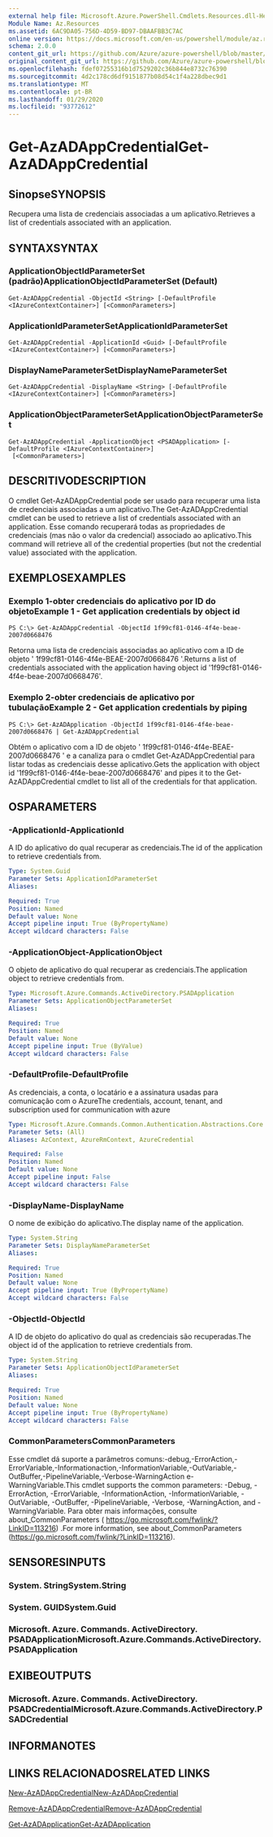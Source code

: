 ```yaml
---
external help file: Microsoft.Azure.PowerShell.Cmdlets.Resources.dll-Help.xml
Module Name: Az.Resources
ms.assetid: 6AC9DA05-756D-4D59-BD97-DBAAFBB3C7AC
online version: https://docs.microsoft.com/en-us/powershell/module/az.resources/get-azadappcredential
schema: 2.0.0
content_git_url: https://github.com/Azure/azure-powershell/blob/master/src/Resources/Resources/help/Get-AzADAppCredential.md
original_content_git_url: https://github.com/Azure/azure-powershell/blob/master/src/Resources/Resources/help/Get-AzADAppCredential.md
ms.openlocfilehash: fdef07255316b1d7529202c36b844e8732c76390
ms.sourcegitcommit: 4d2c178cd6df9151877b08d54c1f4a228dbec9d1
ms.translationtype: MT
ms.contentlocale: pt-BR
ms.lasthandoff: 01/29/2020
ms.locfileid: "93772612"
---
```

# <span data-ttu-id="e4b21-101">Get-AzADAppCredential</span><span class="sxs-lookup"><span data-stu-id="e4b21-101">Get-AzADAppCredential</span></span>

## <span data-ttu-id="e4b21-102">Sinopse</span><span class="sxs-lookup"><span data-stu-id="e4b21-102">SYNOPSIS</span></span>
<span data-ttu-id="e4b21-103">Recupera uma lista de credenciais associadas a um aplicativo.</span><span class="sxs-lookup"><span data-stu-id="e4b21-103">Retrieves a list of credentials associated with an application.</span></span>

## <span data-ttu-id="e4b21-104">SYNTAX</span><span class="sxs-lookup"><span data-stu-id="e4b21-104">SYNTAX</span></span>

### <span data-ttu-id="e4b21-105">ApplicationObjectIdParameterSet (padrão)</span><span class="sxs-lookup"><span data-stu-id="e4b21-105">ApplicationObjectIdParameterSet (Default)</span></span>
```
Get-AzADAppCredential -ObjectId <String> [-DefaultProfile <IAzureContextContainer>] [<CommonParameters>]
```

### <span data-ttu-id="e4b21-106">ApplicationIdParameterSet</span><span class="sxs-lookup"><span data-stu-id="e4b21-106">ApplicationIdParameterSet</span></span>
```
Get-AzADAppCredential -ApplicationId <Guid> [-DefaultProfile <IAzureContextContainer>] [<CommonParameters>]
```

### <span data-ttu-id="e4b21-107">DisplayNameParameterSet</span><span class="sxs-lookup"><span data-stu-id="e4b21-107">DisplayNameParameterSet</span></span>
```
Get-AzADAppCredential -DisplayName <String> [-DefaultProfile <IAzureContextContainer>] [<CommonParameters>]
```

### <span data-ttu-id="e4b21-108">ApplicationObjectParameterSet</span><span class="sxs-lookup"><span data-stu-id="e4b21-108">ApplicationObjectParameterSet</span></span>
```
Get-AzADAppCredential -ApplicationObject <PSADApplication> [-DefaultProfile <IAzureContextContainer>]
 [<CommonParameters>]
```

## <span data-ttu-id="e4b21-109">DESCRITIVO</span><span class="sxs-lookup"><span data-stu-id="e4b21-109">DESCRIPTION</span></span>
<span data-ttu-id="e4b21-110">O cmdlet Get-AzADAppCredential pode ser usado para recuperar uma lista de credenciais associadas a um aplicativo.</span><span class="sxs-lookup"><span data-stu-id="e4b21-110">The Get-AzADAppCredential cmdlet can be used to retrieve a list of credentials associated with an application.</span></span>
<span data-ttu-id="e4b21-111">Esse comando recuperará todas as propriedades de credenciais (mas não o valor da credencial) associado ao aplicativo.</span><span class="sxs-lookup"><span data-stu-id="e4b21-111">This command will retrieve all of the credential properties (but not the credential value) associated with the application.</span></span>

## <span data-ttu-id="e4b21-112">EXEMPLOS</span><span class="sxs-lookup"><span data-stu-id="e4b21-112">EXAMPLES</span></span>

### <span data-ttu-id="e4b21-113">Exemplo 1-obter credenciais do aplicativo por ID do objeto</span><span class="sxs-lookup"><span data-stu-id="e4b21-113">Example 1 - Get application credentials by object id</span></span>

```
PS C:\> Get-AzADAppCredential -ObjectId 1f99cf81-0146-4f4e-beae-2007d0668476
```

<span data-ttu-id="e4b21-114">Retorna uma lista de credenciais associadas ao aplicativo com a ID de objeto ' 1f99cf81-0146-4f4e-BEAE-2007d0668476 '.</span><span class="sxs-lookup"><span data-stu-id="e4b21-114">Returns a list of credentials associated with the application having object id '1f99cf81-0146-4f4e-beae-2007d0668476'.</span></span>

### <span data-ttu-id="e4b21-115">Exemplo 2-obter credenciais de aplicativo por tubulação</span><span class="sxs-lookup"><span data-stu-id="e4b21-115">Example 2 - Get application credentials by piping</span></span>

```
PS C:\> Get-AzADApplication -ObjectId 1f99cf81-0146-4f4e-beae-2007d0668476 | Get-AzADAppCredential
```

<span data-ttu-id="e4b21-116">Obtém o aplicativo com a ID de objeto ' 1f99cf81-0146-4f4e-BEAE-2007d0668476 ' e a canaliza para o cmdlet Get-AzADAppCredential para listar todas as credenciais desse aplicativo.</span><span class="sxs-lookup"><span data-stu-id="e4b21-116">Gets the application with object id '1f99cf81-0146-4f4e-beae-2007d0668476' and pipes it to the Get-AzADAppCredential cmdlet to list all of the credentials for that application.</span></span>

## <span data-ttu-id="e4b21-117">OS</span><span class="sxs-lookup"><span data-stu-id="e4b21-117">PARAMETERS</span></span>

### <span data-ttu-id="e4b21-118">-ApplicationId</span><span class="sxs-lookup"><span data-stu-id="e4b21-118">-ApplicationId</span></span>
<span data-ttu-id="e4b21-119">A ID do aplicativo do qual recuperar as credenciais.</span><span class="sxs-lookup"><span data-stu-id="e4b21-119">The id of the application to retrieve credentials from.</span></span>

```yaml
Type: System.Guid
Parameter Sets: ApplicationIdParameterSet
Aliases:

Required: True
Position: Named
Default value: None
Accept pipeline input: True (ByPropertyName)
Accept wildcard characters: False
```

### <span data-ttu-id="e4b21-120">-ApplicationObject</span><span class="sxs-lookup"><span data-stu-id="e4b21-120">-ApplicationObject</span></span>
<span data-ttu-id="e4b21-121">O objeto de aplicativo do qual recuperar as credenciais.</span><span class="sxs-lookup"><span data-stu-id="e4b21-121">The application object to retrieve credentials from.</span></span>

```yaml
Type: Microsoft.Azure.Commands.ActiveDirectory.PSADApplication
Parameter Sets: ApplicationObjectParameterSet
Aliases:

Required: True
Position: Named
Default value: None
Accept pipeline input: True (ByValue)
Accept wildcard characters: False
```

### <span data-ttu-id="e4b21-122">-DefaultProfile</span><span class="sxs-lookup"><span data-stu-id="e4b21-122">-DefaultProfile</span></span>
<span data-ttu-id="e4b21-123">As credenciais, a conta, o locatário e a assinatura usadas para comunicação com o Azure</span><span class="sxs-lookup"><span data-stu-id="e4b21-123">The credentials, account, tenant, and subscription used for communication with azure</span></span>

```yaml
Type: Microsoft.Azure.Commands.Common.Authentication.Abstractions.Core.IAzureContextContainer
Parameter Sets: (All)
Aliases: AzContext, AzureRmContext, AzureCredential

Required: False
Position: Named
Default value: None
Accept pipeline input: False
Accept wildcard characters: False
```

### <span data-ttu-id="e4b21-124">-DisplayName</span><span class="sxs-lookup"><span data-stu-id="e4b21-124">-DisplayName</span></span>
<span data-ttu-id="e4b21-125">O nome de exibição do aplicativo.</span><span class="sxs-lookup"><span data-stu-id="e4b21-125">The display name of the application.</span></span>

```yaml
Type: System.String
Parameter Sets: DisplayNameParameterSet
Aliases:

Required: True
Position: Named
Default value: None
Accept pipeline input: True (ByPropertyName)
Accept wildcard characters: False
```

### <span data-ttu-id="e4b21-126">-ObjectId</span><span class="sxs-lookup"><span data-stu-id="e4b21-126">-ObjectId</span></span>
<span data-ttu-id="e4b21-127">A ID de objeto do aplicativo do qual as credenciais são recuperadas.</span><span class="sxs-lookup"><span data-stu-id="e4b21-127">The object id of the application to retrieve credentials from.</span></span>

```yaml
Type: System.String
Parameter Sets: ApplicationObjectIdParameterSet
Aliases:

Required: True
Position: Named
Default value: None
Accept pipeline input: True (ByPropertyName)
Accept wildcard characters: False
```

### <span data-ttu-id="e4b21-128">CommonParameters</span><span class="sxs-lookup"><span data-stu-id="e4b21-128">CommonParameters</span></span>
<span data-ttu-id="e4b21-129">Esse cmdlet dá suporte a parâmetros comuns:-debug,-ErrorAction,-ErrorVariable,-Informationaction,-InformationVariable,-OutVariable,-OutBuffer,-PipelineVariable,-Verbose-WarningAction e-WarningVariable.</span><span class="sxs-lookup"><span data-stu-id="e4b21-129">This cmdlet supports the common parameters: -Debug, -ErrorAction, -ErrorVariable, -InformationAction, -InformationVariable, -OutVariable, -OutBuffer, -PipelineVariable, -Verbose, -WarningAction, and -WarningVariable.</span></span> <span data-ttu-id="e4b21-130">Para obter mais informações, consulte about_CommonParameters ( https://go.microsoft.com/fwlink/?LinkID=113216) .</span><span class="sxs-lookup"><span data-stu-id="e4b21-130">For more information, see about_CommonParameters (https://go.microsoft.com/fwlink/?LinkID=113216).</span></span>

## <span data-ttu-id="e4b21-131">SENSORES</span><span class="sxs-lookup"><span data-stu-id="e4b21-131">INPUTS</span></span>

### <span data-ttu-id="e4b21-132">System. String</span><span class="sxs-lookup"><span data-stu-id="e4b21-132">System.String</span></span>

### <span data-ttu-id="e4b21-133">System. GUID</span><span class="sxs-lookup"><span data-stu-id="e4b21-133">System.Guid</span></span>

### <span data-ttu-id="e4b21-134">Microsoft. Azure. Commands. ActiveDirectory. PSADApplication</span><span class="sxs-lookup"><span data-stu-id="e4b21-134">Microsoft.Azure.Commands.ActiveDirectory.PSADApplication</span></span>

## <span data-ttu-id="e4b21-135">EXIBE</span><span class="sxs-lookup"><span data-stu-id="e4b21-135">OUTPUTS</span></span>

### <span data-ttu-id="e4b21-136">Microsoft. Azure. Commands. ActiveDirectory. PSADCredential</span><span class="sxs-lookup"><span data-stu-id="e4b21-136">Microsoft.Azure.Commands.ActiveDirectory.PSADCredential</span></span>

## <span data-ttu-id="e4b21-137">INFORMA</span><span class="sxs-lookup"><span data-stu-id="e4b21-137">NOTES</span></span>

## <span data-ttu-id="e4b21-138">LINKS RELACIONADOS</span><span class="sxs-lookup"><span data-stu-id="e4b21-138">RELATED LINKS</span></span>

[<span data-ttu-id="e4b21-139">New-AzADAppCredential</span><span class="sxs-lookup"><span data-stu-id="e4b21-139">New-AzADAppCredential</span></span>](./New-AzADAppCredential.md)

[<span data-ttu-id="e4b21-140">Remove-AzADAppCredential</span><span class="sxs-lookup"><span data-stu-id="e4b21-140">Remove-AzADAppCredential</span></span>](./Remove-AzADAppCredential.md)

[<span data-ttu-id="e4b21-141">Get-AzADApplication</span><span class="sxs-lookup"><span data-stu-id="e4b21-141">Get-AzADApplication</span></span>](./Get-AzADApplication.md)

